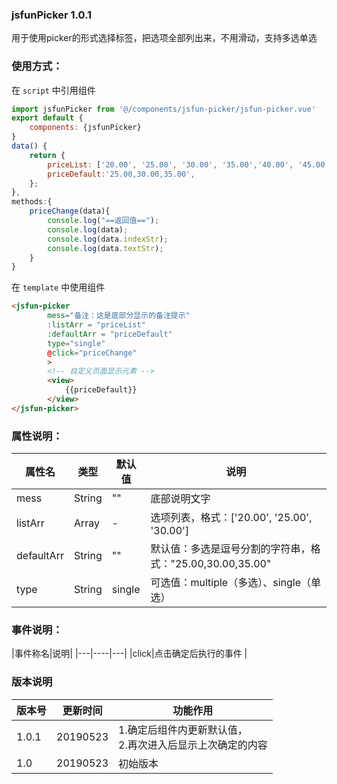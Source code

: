 ### jsfunPicker 1.0.1

用于使用picker的形式选择标签，把选项全部列出来，不用滑动，支持多选单选

### 使用方式：

在 ``script`` 中引用组件 

```javascript
import jsfunPicker from '@/components/jsfun-picker/jsfun-picker.vue'
export default {
    components: {jsfunPicker}
}
data() {
	return {
		priceList: ['20.00', '25.00', '30.00', '35.00','40.00', '45.00', '50.00', '60.00'],
		priceDefault:'25.00,30.00,35.00',		
	};
},
methods:{
	priceChange(data){
		console.log("==返回值==");
		console.log(data);
		console.log(data.indexStr);
		console.log(data.textStr);
	}
}
```

在 ``template`` 中使用组件

```html
<jsfun-picker 
		mess="备注：这是底部分显示的备注提示" 
		:listArr = "priceList"
		:defaultArr = "priceDefault"
		type="single" 
		@click="priceChange" 
		>
		<!-- 自定义页面显示元素 -->
		<view>			
			{{priceDefault}}
		</view>
</jsfun-picker>
```


### 属性说明：

|属性名		|类型	|默认值					|说明				|
|---		|----	|---					|---																											|
|mess		|String	|""						|底部说明文字																										|
|listArr		|Array	|-|选项列表，格式：['20.00', '25.00', '30.00']				|
|defaultArr		|String	|""|默认值：多选是逗号分割的字符串，格式："25.00,30.00,35.00"|
|type	|String|single	|可选值：multiple（多选）、single（单选）|



### 事件说明：

|事件称名|说明|
|---|----|---|
|click|点击确定后执行的事件	|


### 版本说明


|版本号	|更新时间	|功能作用	|
|--		|--			|--			|
|1.0.1	|20190523	|1.确定后组件内更新默认值，<br>2.再次进入后显示上次确定的内容|
|1.0	|20190523	|初始版本										|

